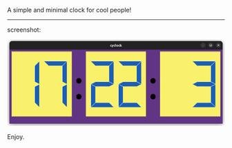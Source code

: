 A simple and minimal clock for cool people! 

---
screenshot:

![alt text](https://github.com/msbCyricTohoku/cyclock/blob/main/screenshot/img.png)

Enjoy.
